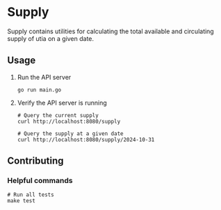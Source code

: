 # Supply

Supply contains utilities for calculating the total available and circulating supply of utia on a given date.

## Usage

1. Run the API server

    ```shell
    go run main.go
    ```

2. Verify the API server is running

    ```shell
    # Query the current supply
    curl http://localhost:8080/supply

    # Query the supply at a given date
    curl http://localhost:8080/supply/2024-10-31
    ```

## Contributing

### Helpful commands

```shell
# Run all tests
make test
```
